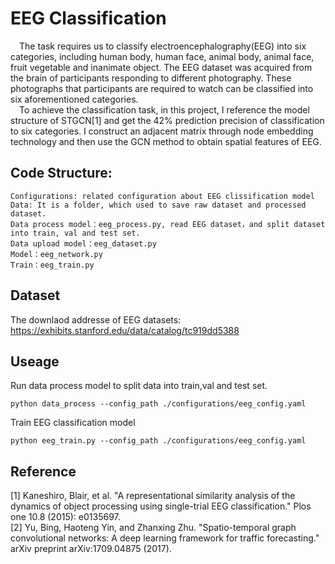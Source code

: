 # EEG Classification
&ensp;&ensp;The task requires us to classify electroencephalography(EEG) into six categories, including human body, human face, animal body, animal face, fruit vegetable and inanimate object. The EEG dataset was acquired from the brain of participants responding to different photography. These photographs that participants are required to watch can be classified into six aforementioned categories.   
 &ensp;&ensp;To achieve the classification task, in this project, I reference the model structure of STGCN[1] and get the 42% prediction precision of classification to six categories. I construct an adjacent matrix through node embedding technology and then use the GCN method to obtain spatial features of EEG.

## Code Structure:
    Configurations: related configuration about EEG clissification model
    Data: It is a folder, which used to save raw dataset and processed dataset.
    Data process model：eeg_process.py, read EEG dataset，and split dataset into train, val and test set.
    Data upload model：eeg_dataset.py 
    Model：eeg_network.py
    Train：eeg_train.py

## Dataset
   The downlaod addresse of EEG datasets:  
   https://exhibits.stanford.edu/data/catalog/tc919dd5388

## Useage
   
   Run data process model to split data into train,val and test set.  
   ```
   python data_process --config_path ./configurations/eeg_config.yaml
   ```
   Train EEG classification model  
   ```
   python eeg_train.py --config_path ./configurations/eeg_config.yaml
   ```



## Reference
[1] Kaneshiro, Blair, et al. "A representational similarity analysis of the dynamics of object processing using single-trial EEG classification." Plos one 10.8 (2015): e0135697.  
[2] Yu, Bing, Haoteng Yin, and Zhanxing Zhu. "Spatio-temporal graph convolutional networks: A deep learning framework for traffic forecasting." arXiv preprint arXiv:1709.04875 (2017).
